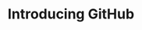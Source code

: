 ---
layout: module
title: Introducing GitHub
pre-requisites:
learning-objective: Describe the features of GitHub and how it is used to collaborate effectively with your team.
screens:
  - poll:
      title: Version Control Poll
      presenter-script:
        - Please tell us a little about your experience with version control.
      questions: # A poll might have one or more questions
        - title: Have you used a version control system before?
          id: COLL-00-pq1
          type: single-select # Question type - multiple-select, single-select, free-text-single-entry or free-text-multiple-entry
          options:
            - value: Yes, Git
              id: COLL-00-pq1-o1
              response: Great! Let's just make sure you're 100% clear about the differences between Git and GitHub.
            - value: Yes, but not Git
              id: COLL-00-pq1-o2
              response: Great! Welcome to Git and GitHub. You might find them a little different from your previous vcs's but we think you're going to like the differences!
            - value: No, not yet
              id: COLL-00-pq1-o3
              response: Welcome to the world of version control! It takes a bit of getting used to but you'll soon find out just how powerful a version control system can be for keeping track of your changed and collaborating with your team.
  - image-slide:
      title: What is GitHub?
      image: github-icon.jpg
      presenter-script:
        - GitHub is a collaboration platform built on top of a distributed version control system called Git.
  - image-slide:
      title: Key GitHub Features
      image: collaboration-features.jpg
      presenter-script:
        - In addition to being a place to host and share your Git projects, GitHub provides a number of features to help your team collaborate including issues for discussing features and bugs and pull requests for discussing and reviewing new features your team is working on.
  - image-slide:
      title: The GitHub Ecosystem
      image: github-ecosystem.jpg
      presenter-script:
        - You can also use all of your favorite tools with GitHub. Indispensable tools like continuous integration and continuous deployment help you and your team build software better, together.
additional-labs:
additional-questions:
resources:
  - title: "Video: Intro to GitHub - GitHub & Git Foundations"
    url: https://youtu.be/vDv5K5PbvO8
  - title: "Video: GitHub & Git Foundations - Introduction"
    url: https://youtu.be/FyfwLX4HAxM
  - title: GitHub Integrations
    url: https://github.com/integrations

---